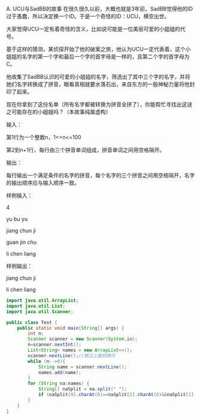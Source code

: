 A. UCU与SadBB的故事
在很久很久以前，大概也就是3年前，SadBB觉得他的ID过于愚蠢，所以决定换一个ID。于是一个奇怪的ID：UCU，横空出世。

大家觉得UCU一定有着奇怪的含义，比如说可能是一位美丽可爱的小姐姐的代号。

基于这样的猜测，某侦探开始了他的破案之旅，他认为UCU一定代表着，这个小姐姐的名字的第一个字和最后一个字的首字母是一样的，且第二个字的首字母为C。

他收集了SadBB认识的可爱的小姐姐的名字，筛选出了其中三个字的名字，并将她们名字转换成了拼音，眼看真相就要水落石出，来自东方的一股神秘力量将他封印了起来。

现在你拿到了这份名单（所有名字都被转换为拼音全拼了），你能帮忙寻找出这谜之可能存在的小姐姐吗？（本故事纯属虚构）

 

输入：

第1行为一个整数n，1<=n<=100

第2到n+1行，每行由三个拼音单词组成，拼音单词之间用空格隔开。

 

输出：

每行输出一个满足条件的名字的拼音，每个名字的三个拼音之间用空格隔开，名字的输出顺序应与输入顺序一致。

 

样例输入：

4

yu bu yu

jiang chun ji

guan jin chu

li chen liang

 

样例输出：

jiang chun ji

li chen liang

```java
import java.util.ArrayList;
import java.util.List;
import java.util.Scanner;

public class Test {
    public static void main(String[] args) {
        int n;
        Scanner scanner = new Scanner(System.in);
        n=scanner.nextInt();
        List<String> names = new ArrayList<>();
        scanner.nextLine();//跳过上面的换行
        while (n-->0){
            String name = scanner.nextLine();
            names.add(name);
        }
        for (String na:names) {
            String[] naSplit = na.split(" ");
            if (naSplit[0].charAt(0)==naSplit[2].charAt(0)&&naSplit[1].charAt(0)=='c') System.out.println(na);
        }
    }
}
```













